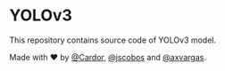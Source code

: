 # YOLOv3

This repository contains source code of YOLOv3 model.

Made with ❤️ by [@Cardor](https://cador.dev), [@jscobos](https://github.com/jscobos) and [@axvargas](https://github.com/axvargas).
